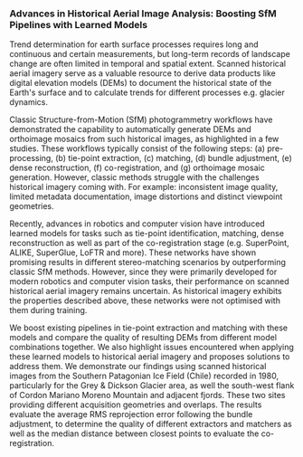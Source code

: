 
### Advances in Historical Aerial Image Analysis: Boosting SfM Pipelines with Learned Models

Trend determination for earth surface processes requires long and continuous and certain measurements, but long-term records of landscape change are often limited in temporal and spatial extent. Scanned historical aerial imagery serve as a valuable resource to derive data products like digital elevation models (DEMs) to document the historical state of the Earth's surface and to calculate trends for different processes e.g. glacier dynamics.

Classic Structure-from-Motion (SfM) photogrammetry workflows have demonstrated the capability to automatically generate DEMs and orthoimage mosaics from such historical images, as highlighted in a few studies. These workflows typically consist of the following steps: (a) pre-processing, (b) tie-point extraction, (c) matching, (d) bundle adjustment, (e) dense reconstruction, (f) co-registration, and (g) orthoimage mosaic generation. However, classic methods struggle with the challenges historical imagery coming with. For example: inconsistent image quality, limited metadata documentation, image distortions and distinct viewpoint geometries.

Recently, advances in robotics and computer vision have introduced learned models for tasks such as tie-point identification, matching, dense reconstruction as well as part of the co-registration stage (e.g. SuperPoint, ALIKE, SuperGlue, LoFTR and more). These networks have shown promising results in different stereo-matching scenarios by outperforming classic SfM methods. However, since they were primarily developed for modern robotics and computer vision tasks, their performance on scanned historical aerial imagery remains uncertain. As historical imagery exhibits the properties described above, these networks were not optimised with them during training.

We boost existing pipelines in tie-point extraction and matching with these models and compare the quality of resulting DEMs from different model combinations together. We also highlight issues encountered when applying these learned models to historical aerial imagery and proposes solutions to address them. We demonstrate our findings using scanned historical images from the Southern Patagonian Ice Field (Chile) recorded in 1980, particularly for the Grey & Dickson Glacier area, as well the south-west flank of Cordon Mariano Moreno Mountain and adjacent fjords. These two sites providing different acquisition geometries and overlaps. The results evaluate the average RMS reprojection error following the bundle adjustment, to determine the quality of different extractors and matchers as well as the median distance between closest points to evaluate the co-registration.

